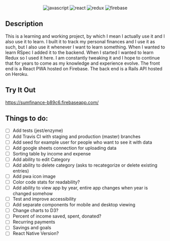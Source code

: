 <p align="center">
<img src="https://user-images.githubusercontent.com/36681963/46574152-56d1ac00-c96d-11e8-90ca-54e9047a0620.png" alt="javascript" title="Written in Javascript">
<img src="https://user-images.githubusercontent.com/36681963/46574153-5a653300-c96d-11e8-92be-113930d0a4e4.png" alt="react" title="Built with React">
<img src="https://user-images.githubusercontent.com/36681963/46574151-520cf800-c96d-11e8-9753-3948f3f4508a.jpg" alt="redux" title="State managed by Redux">
<img src="https://user-images.githubusercontent.com/36681963/46583298-b63dc380-ca22-11e8-8d35-e77738726561.jpg" alt="firebase" title="Deployed using Firebase">
</p>

## Description
This is a learning and working project, by which I mean I actually use it and I also use it to learn. I built it to track my personal finances and I use it as such, but I also use it whenever I want to learn something.  When I wanted to learn RSpec I added it to the backend. When I started I wanted to learn Redux so I used it here. I am constantly tweaking it and I hope to continue that for years to come as my knowledge and experience evolve.
The front end is a React PWA hosted on Firebase.  The back end is a Rails API hosted on Heroku.

## Try It Out
https://sumfinance-b89c6.firebaseapp.com/


## Things to do:
- [ ] Add tests (jest/enzyme)
- [ ] Add Travis CI with staging and production (master) branches
- [ ] Add seed for example user for people who want to see it with data
- [ ] Add google sheets connection for uploading data
- [ ] Sorting table by income and expense
- [ ] Add ability to edit Category
- [ ] Add ability to delete category (asks to recategorize or delete existing entries)
- [ ] Add pwa icon image
- [ ] Color code stats for readability?
- [ ] Add ability to view app by year, entire app changes when year is changed somehow
- [ ] Test and improve accessibility
- [ ] Add separate components for mobile and desktop viewing
- [ ] Change charts to D3?
- [ ] Percent of income saved, spent, donated?
- [ ] Recurring payments
- [ ] Savings and goals
- [ ] React Native Version?